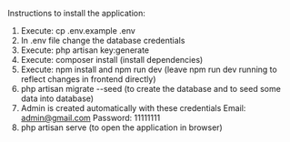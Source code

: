 Instructions to install the application:

1. Execute: cp .env.example .env
2. In .env file change the database credentials
3. Execute: php artisan key:generate
4. Execute: composer install (install dependencies)
5. Execute: npm install and npm run dev (leave npm run dev running to reflect changes in frontend directly)
6. php artisan migrate --seed (to create the database and to seed some data into database)
7. Admin is created automatically with these credentials 
   Email: admin@gmail.com Password: 11111111
8. php artisan serve (to open the application in browser)